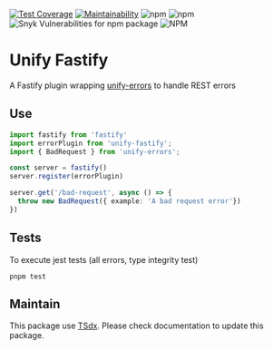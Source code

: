 [![Test Coverage](https://api.codeclimate.com/v1/badges/d47a13f51cd7b2e75029/test_coverage)](https://codeclimate.com/github/flexper/unify-fastify/test_coverage)
[![Maintainability](https://api.codeclimate.com/v1/badges/d47a13f51cd7b2e75029/maintainability)](https://codeclimate.com/github/flexper/unify-fastify/maintainability)
![npm](https://img.shields.io/npm/v/unify-fastify) ![npm](https://img.shields.io/npm/dm/unify-fastify) ![Snyk Vulnerabilities for npm package](https://img.shields.io/snyk/vsulnerabilities/npm/unify-fastify) ![NPM](https://img.shields.io/npm/l/unify-fastify)
# Unify Fastify

A Fastify plugin wrapping [unify-errors](https://github.com/flexper/unify-errors) to handle REST errors

## Use

```typescript
import fastify from 'fastify'
import errorPlugin from 'unify-fastify';
import { BadRequest } from 'unify-errors';

const server = fastify()
server.register(errorPlugin)

server.get('/bad-request', async () => {
  throw new BadRequest({ example: 'A bad request error'})
})
```

## Tests

To execute jest tests (all errors, type integrity test)

```
pnpm test
```

## Maintain

This package use [TSdx](https://github.com/jaredpalmer/tsdx). Please check documentation to update this package.
